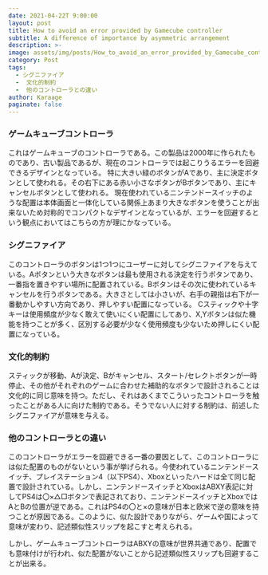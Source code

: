 ```yaml
---
date: 2021-04-22T 9:00:00
layout: post
title: How to avoid an error provided by Gamecube controller
subtitle: A difference of importance by asymmetric arrangement
description: >-
image: assets/img/posts/How_to_avoid_an_error_provided_by_Gamecube_controller/image1.jpg
category: Post
tags: 
  - シグニファイア
  -  文化的制約
  -  他のコントローラとの違い
author: Karaage
paginate: false
---
```


### ゲームキューブコントローラ
これはゲームキューブのコントローラである。この製品は2000年に作られたものであり、古い製品であるが、現在のコントローラでは起こりうるエラーを回避できるデザインとなっている。
特に大きい緑のボタンがAであり、主に決定ボタンとして使われる。その右下にある赤い小さなボタンがBボタンであり、主にキャンセルボタンとして使われる。
現在使われているニンテンドースイッチのような配置は本体画面と一体化している関係上あまり大きなボタンを使うことが出来ないため対称的でコンパクトなデザインとなっているが、エラーを回避するという観点においてはこちらの方が理にかなっている。

### シグニファイア
このコントローラのボタンは1つ1つにユーザーに対してシグニファイアを与えている。Aボタンという大きなボタンは最も使用される決定を行うボタンであり、一番指を置きやすい場所に配置されている。Bボタンはその次に使われているキャンセルを行うボタンである。大きさとしては小さいが、右手の親指は右下が一番動かしやすい方向であり、押しやすい配置になっている。
Cスティックや十字キーは使用頻度が少なく敢えて使いにくい配置にしてあり、X,Yボタンは似た機能を持つことが多く、区別する必要が少なく使用頻度も少ないため押しにくい配置になっている。

### 文化的制約
スティックが移動、Aが決定、Bがキャンセル、スタート/セレクトボタンが一時停止、その他がそれぞれのゲームに合わせた補助的なボタンで設計されることは文化的に同じ意味を持つ。ただし、それはあくまでこういったコントローラを触ったことがある人に向けた制約である。そうでない人に対する制約は、前述したシグニファイアが意味を与える。

### 他のコントローラとの違い
このコントローラがエラーを回避できる一番の要因として、このコントローラには似た配置のものがないという事が挙げられる。今使われているニンテンドースイッチ、プレイステーション4（以下PS4）、Xboxといったハードは全て同じ配置で設計されている。しかし、ニンテンドースイッチとXboxはABXY表記に対してPS4は〇×△□ボタンで表記されており、ニンテンドースイッチとXboxではAとBの位置が逆である。これはPS4の〇と×の意味が日本と欧米で逆の意味を持つことが原因である。このように、似た設計でありながら、ゲームや国によって意味が変わり、記述類似性スリップを起こすと考えられる。

しかし、ゲームキューブコントローラはABXYの意味が世界共通であり、配置でも意味付けが行われ、似た配置がないことから記述類似性スリップも回避することが出来る。
